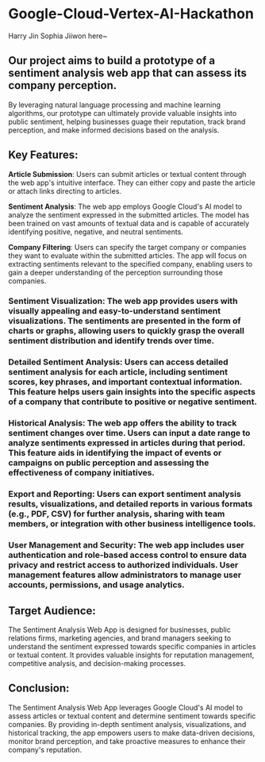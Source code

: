 # Google-Cloud-Vertex-AI-Hackathon

Harry Jin Sophia Jiiwon here~

## Our project aims to build a prototype of a sentiment analysis web app that can assess its company perception. 
By leveraging natural language processing and machine learning algorithms, our prototype can ultimately provide valuable insights into public sentiment, helping businesses guage their reputation, track brand perception, and make informed decisions based on the analysis.

## Key Features:

  **Article Submission**: Users can submit articles or textual content through the web app's intuitive interface. They can either copy and paste the article or attach links directing to articles.

  **Sentiment Analysis**: The web app employs Google Cloud's AI model to analyze the sentiment expressed in the submitted articles. The model has been trained on vast amounts of textual data and is capable of accurately identifying positive, negative, and neutral sentiments.

  **Company Filtering**: Users can specify the target company or companies they want to evaluate within the submitted articles. The app will focus on extracting sentiments relevant to the specified company, enabling users to gain a deeper understanding of the perception surrounding those companies.

  ### Sentiment Visualization: The web app provides users with visually appealing and easy-to-understand sentiment visualizations. The sentiments are presented in the form of charts or graphs, allowing users to quickly grasp the overall sentiment distribution and identify trends over time.

  ### Detailed Sentiment Analysis: Users can access detailed sentiment analysis for each article, including sentiment scores, key phrases, and important contextual information. This feature helps users gain insights into the specific aspects of a company that contribute to positive or negative sentiment.

  ### Historical Analysis: The web app offers the ability to track sentiment changes over time. Users can input a date range to analyze sentiments expressed in articles during that period. This feature aids in identifying the impact of events or campaigns on public perception and assessing the effectiveness of company initiatives.

  ### Export and Reporting: Users can export sentiment analysis results, visualizations, and detailed reports in various formats (e.g., PDF, CSV) for further analysis, sharing with team members, or integration with other business intelligence tools.

  ### User Management and Security: The web app includes user authentication and role-based access control to ensure data privacy and restrict access to authorized individuals. User management features allow administrators to manage user accounts, permissions, and usage analytics.

## Target Audience:
  The Sentiment Analysis Web App is designed for businesses, public relations firms, marketing agencies, and brand managers seeking to understand the sentiment expressed towards specific companies in articles or textual content. It provides valuable insights for reputation management, competitive analysis, and decision-making processes.

## Conclusion:
  The Sentiment Analysis Web App leverages Google Cloud's AI model to assess articles or textual content and determine sentiment towards specific companies. By providing in-depth sentiment analysis, visualizations, and historical tracking, the app empowers users to make data-driven decisions, monitor brand perception, and take proactive measures to enhance their company's reputation.
